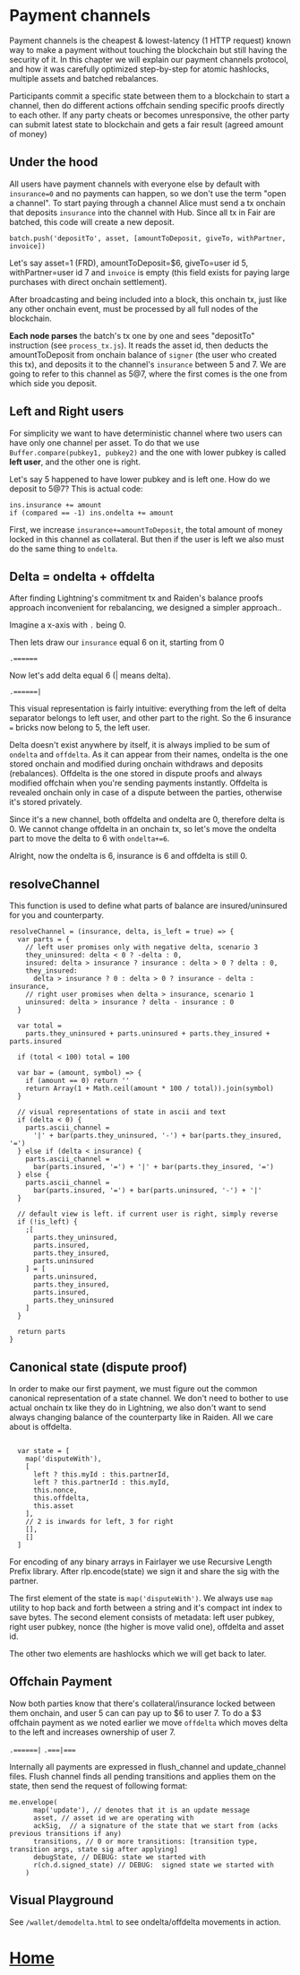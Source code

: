 # Payment channels

Payment channels is the cheapest & lowest-latency (1 HTTP request) known way to make a payment without touching the blockchain but still having the security of it. In this chapter we will explain our payment channels protocol, and how it was carefully optimized step-by-step for atomic hashlocks, multiple assets and batched rebalances.

Participants commit a specific state between them to a blockchain to start a channel, then do different actions offchain sending specific proofs directly to each other. If any party cheats or becomes unresponsive, the other party can submit latest state to blockchain and gets a fair result (agreed amount of money)

## Under the hood

All users have payment channels with everyone else by default with `insurance=0` and no payments can happen, so we don't use the term "open a channel". To start paying through a channel Alice must send a tx onchain that deposits `insurance` into the channel with Hub. Since all tx in Fair are batched, this code will create a new deposit.

`batch.push('depositTo', asset, [amountToDeposit, giveTo, withPartner, invoice])`

Let's say asset=1 (FRD), amountToDeposit=$6, giveTo=user id 5, withPartner=user id 7 and `invoice` is empty (this field exists for paying large purchases with direct onchain settlement).

After broadcasting and being included into a block, this onchain tx, just like any other onchain event, must be processed by all full nodes of the blockchain.

**Each node parses** the batch's tx one by one and sees "depositTo" instruction (see `process_tx.js`). It reads the asset id, then deducts the amountToDeposit from onchain balance of `signer` (the user who created this tx), and deposits it to the channel's `insurance` between 5 and 7. We are going to refer to this channel as 5@7, where the first comes is the one from which side you deposit. 

## Left and Right users

For simplicity we want to have deterministic channel where two users can have only one channel per asset. To do that we use `Buffer.compare(pubkey1, pubkey2)` and the one with lower pubkey is called **left user**, and the other one is right.

Let's say 5 happened to have lower pubkey and is left one. How do we deposit to 5@7? This is actual code:

```
ins.insurance += amount
if (compared == -1) ins.ondelta += amount
```

First, we increase `insurance+=amountToDeposit`, the total amount of money locked in this channel as collateral. But then if the user is left we also must do the same thing to `ondelta`.

## Delta = ondelta + offdelta

After finding Lightning's commitment tx and Raiden's balance proofs approach inconvenient for rebalancing, we designed  a simpler approach..

Imagine a x-axis with `.` being 0. 

Then lets draw our `insurance` equal 6 on it, starting from 0 

`.======`

Now let's add delta equal 6 (| means delta). 
 
`.======|`

This visual representation is fairly intuitive: everything from the left of delta separator belongs to left user, and other part to the right. So the 6 insurance `=` bricks now belong to 5, the left user.

Delta doesn't exist anywhere by itself, it is always implied to be sum of `ondelta` and `offdelta`. As it can appear from their names, ondelta is the one stored onchain and modified during onchain withdraws and deposits (rebalances). Offdelta is the one stored in dispute proofs and always modified offchain when you're sending payments instantly. Offdelta is revealed onchain only in case of a dispute between the parties, otherwise it's stored privately.

Since it's a new channel, both offdelta and ondelta are 0, therefore delta is 0. We cannot change offdelta in an onchain tx, so let's move the ondelta part to move the delta to 6 with `ondelta+=6`.

Alright, now the ondelta is 6, insurance is 6 and offdelta is still 0.

## resolveChannel

This function is used to define what parts of balance are insured/uninsured for you and counterparty.

```
resolveChannel = (insurance, delta, is_left = true) => {
  var parts = {
    // left user promises only with negative delta, scenario 3
    they_uninsured: delta < 0 ? -delta : 0,
    insured: delta > insurance ? insurance : delta > 0 ? delta : 0,
    they_insured:
      delta > insurance ? 0 : delta > 0 ? insurance - delta : insurance,
    // right user promises when delta > insurance, scenario 1
    uninsured: delta > insurance ? delta - insurance : 0
  }

  var total =
    parts.they_uninsured + parts.uninsured + parts.they_insured + parts.insured

  if (total < 100) total = 100

  var bar = (amount, symbol) => {
    if (amount == 0) return ''
    return Array(1 + Math.ceil(amount * 100 / total)).join(symbol)
  }

  // visual representations of state in ascii and text
  if (delta < 0) {
    parts.ascii_channel =
      '|' + bar(parts.they_uninsured, '-') + bar(parts.they_insured, '=')
  } else if (delta < insurance) {
    parts.ascii_channel =
      bar(parts.insured, '=') + '|' + bar(parts.they_insured, '=')
  } else {
    parts.ascii_channel =
      bar(parts.insured, '=') + bar(parts.uninsured, '-') + '|'
  }

  // default view is left. if current user is right, simply reverse
  if (!is_left) {
    ;[
      parts.they_uninsured,
      parts.insured,
      parts.they_insured,
      parts.uninsured
    ] = [
      parts.uninsured,
      parts.they_insured,
      parts.insured,
      parts.they_uninsured
    ]
  }

  return parts
}
```


## Canonical state (dispute proof)

In order to make our first payment, we must figure out the common canonical representation of a state channel. We don't need to bother to use actual onchain tx like they do in Lightning, we also don't want to send always changing balance of the counterparty like in Raiden. All we care about is offdelta.

```

  var state = [
    map('disputeWith'),
    [
      left ? this.myId : this.partnerId,
      left ? this.partnerId : this.myId,
      this.nonce,
      this.offdelta,
      this.asset
    ],
    // 2 is inwards for left, 3 for right
    [],
    []
  ]
```

For encoding of any binary arrays in Fairlayer we use Recursive Length Prefix library. After rlp.encode(state) we sign it and share the sig with the partner.

The first element of the state is `map('disputeWith')`. We always use `map` utility to hop back and forth between a string and it's compact int index to save bytes. The second element consists of metadata: left user pubkey, right user pubkey, nonce (the higher is move valid one), offdelta and asset id.

The other two elements are hashlocks which we will get back to later.

## Offchain Payment

Now both parties know that there's collateral/insurance locked between them onchain, and user 5 can can pay up to $6 to user 7. To do a $3 offchain payment as we noted earlier we move `offdelta` which moves delta to the left and increases ownership of user 7.

`.======|`
`.===|===`

Internally all payments are expressed in flush_channel and update_channel files. Flush channel finds all pending transitions and applies them on the state, then send the request of following format:

```
me.envelope(
      map('update'), // denotes that it is an update message
      asset, // asset id we are operating with
      ackSig,  // a signature of the state that we start from (acks previous transitions if any)
      transitions, // 0 or more transitions: [transition type, transition args, state sig after applying]
      debugState, // DEBUG: state we started with
      r(ch.d.signed_state) // DEBUG:  signed state we started with
    )
```

## Visual Playground

See `/wallet/demodelta.html` to see ondelta/offdelta movements in action.


# [Home](/wiki/start.md)


